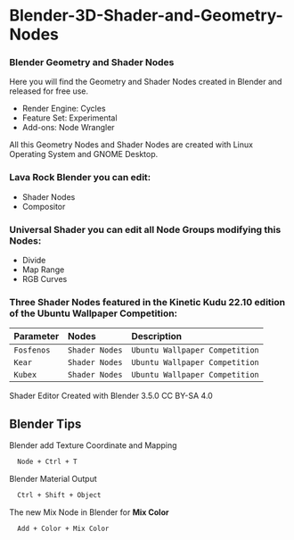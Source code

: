 # Blender-3D-Shader-and-Geometry-Nodes
### Blender Geometry and Shader Nodes

Here you will find the Geometry and Shader Nodes created in Blender and released for free use.

- Render Engine: Cycles
- Feature Set: Experimental
- Add-ons: Node Wrangler

All this Geometry Nodes and Shader Nodes are created with Linux Operating System and GNOME Desktop.

### **Lava Rock Blender** you can edit:

- Shader Nodes
- Compositor

### **Universal Shader** you can edit all **Node Groups** modifying this Nodes:

- Divide
- Map Range
- RGB Curves

### Three Shader Nodes featured in the **Kinetic Kudu** 22.10 edition of the Ubuntu Wallpaper Competition:

| Parameter | Nodes    | Description                |
| :-------- | :------- | :------------------------- |
| `Fosfenos`| `Shader Nodes` | `Ubuntu Wallpaper Competition`|
| `Kear`    | `Shader Nodes` | `Ubuntu Wallpaper Competition`|
| `Kubex`   | `Shader Nodes` | `Ubuntu Wallpaper Competition`|

Shader Editor Created with Blender 3.5.0 CC BY-SA 4.0

## Blender Tips

Blender add Texture Coordinate and Mapping

```bash
  Node + Ctrl + T
```

Blender Material Output

```bash
  Ctrl + Shift + Object
```

The new Mix Node in Blender for **Mix Color**

```bash
  Add + Color + Mix Color
```
